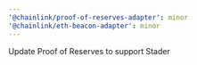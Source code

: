 ```yaml
---
'@chainlink/proof-of-reserves-adapter': minor
'@chainlink/eth-beacon-adapter': minor
---
```


Update Proof of Reserves to support Stader
